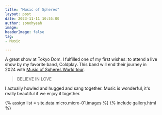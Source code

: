 ```yaml
---
title: "Music of Spheres"
layout: post
date: 2023-11-11 10:55:00
author: sonohyeah
image: 
headerImage: false
tag:
- Music

---
```


A great show at Tokyo Dom. I fulfilled one of my first wishes: to attend a live show by my favorite band, Coldplay. This band will end their journey in 2024 with [Music of Spheres World tour](https://www.coldplay.com/tour/).

> BELIEVE IN LOVE

I actually howled and hugged and sang together. Music is wonderful, it's really beautiful if we enjoy it together.

<!-- start add photo wall from data -->
{% assign list = site.data.micro.micro-01.images %}
{% include gallery.html %}
<!-- end -->